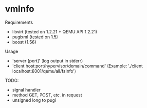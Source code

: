 # vmInfo

Requirements
  - libvirt (tested on 1.2.21 + QEMU API 1.2.21)
  - pugixml (tested on 1.5)
  - boost (1.56)

Usage
  * 'server [port]' (log output in stderr)
  * 'client host:port/hypervisor/domain/command'
    (Example: './client localhost:8001/qemu/all/fsInfo')

TODO:
  * signal handler
  * method GET, POST, etc. in request
  * unsigned long to pugi